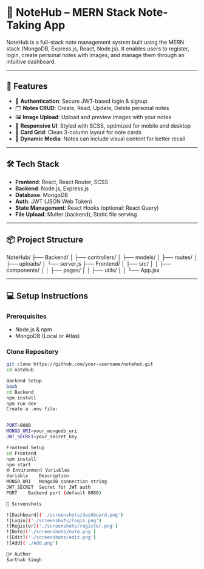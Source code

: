 # 📝 NoteHub – MERN Stack Note-Taking App

NoteHub is a full-stack note management system built using the MERN stack (MongoDB, Express.js, React, Node.js). It enables users to register, login, create personal notes with images, and manage them through an intuitive dashboard.

---

## 🚀 Features

- 🔐 **Authentication**: Secure JWT-based login & signup
- 🗂️ **Notes CRUD**: Create, Read, Update, Delete personal notes
- 🖼️ **Image Upload**: Upload and preview images with your notes
- 📱 **Responsive UI**: Styled with SCSS, optimized for mobile and desktop
- 📄 **Card Grid**: Clean 3-column layout for note cards
- 📸 **Dynamic Media**: Notes can include visual content for better recall

---

## 🛠️ Tech Stack

- **Frontend**: React, React Router, SCSS
- **Backend**: Node.js, Express.js
- **Database**: MongoDB
- **Auth**: JWT (JSON Web Token)
- **State Management**: React Hooks (optional: React Query)
- **File Upload**: Multer (backend), Static file serving

---

## 📦 Project Structure

NoteHub/
├── Backend/
│ ├── controllers/
│ ├── models/
│ ├── routes/
│ ├── uploads/
│ └── server.js
├── Frontend/
│ ├── src/
│ │ ├── components/
│ │ ├── pages/
│ │ ├── utils/
│ │ └── App.jsx


---

## 💻 Setup Instructions

### Prerequisites

- Node.js & npm
- MongoDB (Local or Atlas)

### Clone Repository

```bash
git clone https://github.com/your-username/notehub.git
cd notehub

Backend Setup
bash
cd Backend
npm install
npm run dev
Create a .env file:


PORT=8080
MONGO_URI=your_mongodb_uri
JWT_SECRET=your_secret_key

Frontend Setup
cd Frontend
npm install
npm start
🌐 Environment Variables
Variable	Description
MONGO_URI	MongoDB connection string
JWT_SECRET	Secret for JWT auth
PORT	Backend port (default 8080)

📸 Screenshots

![Dashboard]('./screenshots/dashboard.png')
![Login]('./screenshots/login.png')
![Register]('./screenshots/register.png')
![Note]('./screenshots/note.png')
![Edit]('./screenshots/edit.png')
![Add]('./Add.png')

🙋‍♂️ Author
Sarthak Singh


